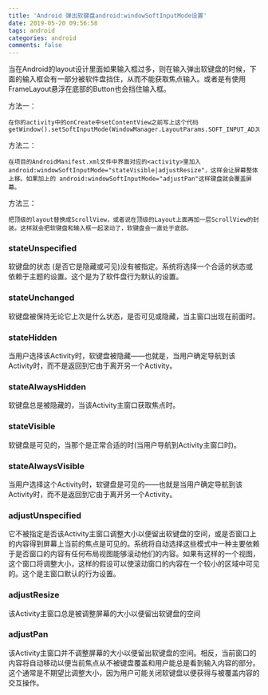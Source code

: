 ```yaml
---
title: 'Android 弹出软键盘android:windowSoftInputMode设置'
date: 2019-05-20 09:56:58
tags: android
categories: android
comments: false
---
```

当在Android的layout设计里面如果输入框过多，则在输入弹出软键盘的时候，下面的输入框会有一部分被软件盘挡住，从而不能获取焦点输入。或者是有使用FrameLayout悬浮在底部的Button也会挡住输入框。
<!-- more -->
方法一：

    在你的activity中的onCreate中setContentView之前写上这个代码getWindow().setSoftInputMode(WindowManager.LayoutParams.SOFT_INPUT_ADJUST_PAN);

方法二：

    在项目的AndroidManifest.xml文件中界面对应的<activity>里加入android:windowSoftInputMode="stateVisible|adjustResize"，这样会让屏幕整体上移。如果加上的 android:windowSoftInputMode="adjustPan"这样键盘就会覆盖屏幕。

方法三：

    把顶级的layout替换成ScrollView，或者说在顶级的Layout上面再加一层ScrollView的封装。这样就会把软键盘和输入框一起滚动了，软键盘会一直处于底部。

### stateUnspecified
软键盘的状态 (是否它是隐藏或可见)没有被指定。系统将选择一个合适的状态或依赖于主题的设置。这个是为了软件盘行为默认的设置。
### stateUnchanged
软键盘被保持无论它上次是什么状态，是否可见或隐藏，当主窗口出现在前面时。
### stateHidden
当用户选择该Activity时，软键盘被隐藏——也就是，当用户确定导航到该Activity时，而不是返回到它由于离开另一个Activity。
### stateAlwaysHidden
软键盘总是被隐藏的，当该Activity主窗口获取焦点时。
### stateVisible
软键盘是可见的，当那个是正常合适的时(当用户导航到Activity主窗口时)。
### stateAlwaysVisible
当用户选择这个Activity时，软键盘是可见的——也就是当用户确定导航到该Activity时，而不是返回到它由于离开另一个Activity。
### adjustUnspecified
它不被指定是否该Activity主窗口调整大小以便留出软键盘的空间，或是否窗口上的内容得到屏幕上当前的焦点是可见的。系统将自动选择这些模式中一种主要依赖于是否窗口的内容有任何布局视图能够滚动他们的内容。如果有这样的一个视图，这个窗口将调整大小，这样的假设可以使滚动窗口的内容在一个较小的区域中可见的。这个是主窗口默认的行为设置。
### adjustResize
该Activity主窗口总是被调整屏幕的大小以便留出软键盘的空间
### adjustPan
该Activity主窗口并不调整屏幕的大小以便留出软键盘的空间。相反，当前窗口的内容将自动移动以便当前焦点从不被键盘覆盖和用户能总是看到输入内容的部分。这个通常是不期望比调整大小，因为用户可能关闭软键盘以便获得与被覆盖内容的交互操作。